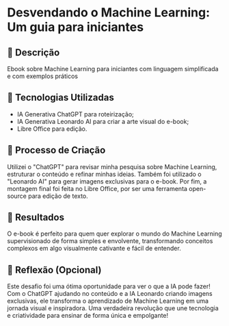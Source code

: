 # Desvendando o Machine Learning: Um guia para iniciantes

## 📒 Descrição
Ebook sobre Machine Learning para iniciantes com linguagem simplificada e com exemplos práticos 

## 🤖 Tecnologias Utilizadas
   * IA Generativa ChatGPT para roteirização;
   * IA Generativa Leonardo AI para criar a arte visual do e-book;
   * Libre Office para edição.

## 🧐 Processo de Criação
Utilizei o "ChatGPT" para revisar minha pesquisa sobre Machine Learning, estruturar o conteúdo e refinar minhas ideias. Também foi utilizado o "Leonardo AI" para gerar imagens exclusivas para o e-book. Por fim, a montagem final foi feita no Libre Office, por ser uma ferramenta open-source para edição de texto.

## 🚀 Resultados
O e-book é perfeito para quem quer explorar o mundo do Machine Learning supervisionado de forma simples e envolvente, transformando conceitos complexos em algo visualmente cativante e fácil de entender.

## 💭 Reflexão (Opcional)
Este desafio foi uma ótima oportunidade para ver o que a IA pode fazer! Com o ChatGPT ajudando no conteúdo e a IA Leonardo criando imagens exclusivas, ele transforma o aprendizado de Machine Learning em uma jornada visual e inspiradora. Uma verdadeira revolução que une tecnologia e criatividade para ensinar de forma única e empolgante!
